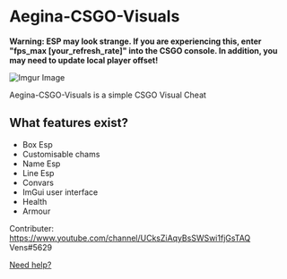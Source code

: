 # Aegina-CSGO-Visuals

**Warning: ESP may look strange. If you are experiencing this, enter "fps_max [your_refresh_rate]" into the CSGO console. In addition, you may need to update
local player offset!**

![Imgur Image](https://i.imgur.com/qjdHYWq.png)

Aegina-CSGO-Visuals is a simple CSGO Visual Cheat

## What features exist?

* Box Esp
* Customisable chams
* Name Esp
* Line Esp
* Convars
* ImGui user interface
* Health
* Armour

Contributer: https://www.youtube.com/channel/UCksZiAqyBsSWSwi1fjGsTAQ Vens#5629

[Need help?](https://discord.gg/dExJ9Sck7n)
